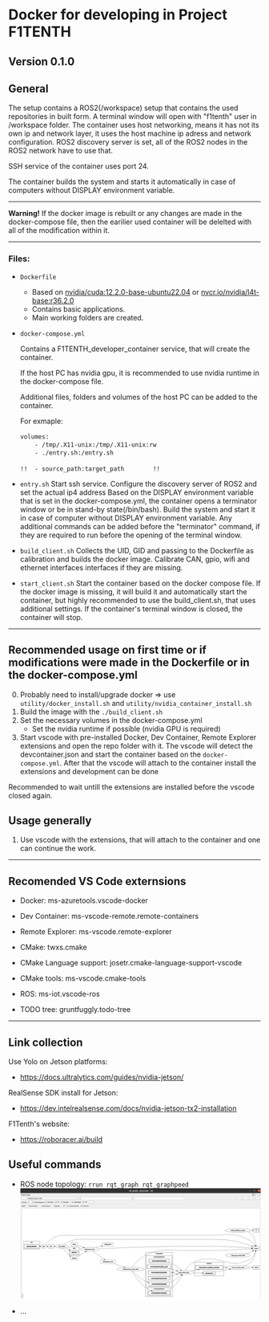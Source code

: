 # Docker for developing in Project F1TENTH
## Version 0.1.0

## General
The setup contains a ROS2(/workspace) setup that contains the used repositories in built form.
A terminal window will open with "f1tenth" user in /workspace folder. 
The container uses host networking, means it has not its own ip and network layer, it uses the host machine ip adress and network configuration.
ROS2 discovery server is set, all of the ROS2 nodes in the ROS2 network have to use that.

SSH service of the container uses port 24.

The container builds the system and starts it automatically in case of computers without DISPLAY environment variable.

---
**Warning!**
If the docker image is rebuilt or any changes are made in the docker-compose file, then the 
earilier used container will be delelted with all of the modification within it.

---
### Files:
- `Dockerfile`

    - Based on [nvidia/cuda:12.2.0-base-ubuntu22.04](https://hub.docker.com/r/nvidia/cuda) or [nvcr.io/nvidia/l4t-base:r36.2.0](https://hub.docker.com/r/nvidia/cuda)
    - Contains basic applications.
    - Main working folders are created.

- `docker-compose.yml`

    Contains a F1TENTH_developer_container service, that will create the container.

    If the host PC has nvidia gpu, it is recommended to use nvidia runtime in the docker-compose file.

    Additional files, folders and volumes of the host PC can be added to the container.

    For exmaple:
    ```
    volumes:
        - /tmp/.X11-unix:/tmp/.X11-unix:rw
        - ./entry.sh:/entry.sh

    !!  - source_path:target_path        !!
    ```

- `entry.sh`
Start ssh service.
Configure the discovery server of ROS2 and set the actual ip4 address
Based on the DISPLAY environment variable that is set in the docker-compose.yml, the container opens a terminator window or be in stand-by state(/bin/bash).
Build the system and start it in case of computer without DISPLAY environment variable.
Any additional commands can be added before the "terminator" command, if they are required to run before the opening of the terminal window. 

- `build_client.sh`
Collects the UID, GID and passing to the Dockerfile as calibration and builds the docker image. Calibrate CAN, gpio, wifi and ethernet interfaces interfaces if they are missing.

- `start_client.sh`
Start the container based on the docker compose file.
If the docker image is missing, it will build it and automatically start the container, but highly recommended to use the build_client.sh, that uses additional settings.
If the container's terminal window is closed, the container will stop.

---
## Recommended usage on first time or if modifications were made in the Dockerfile or in the docker-compose.yml
0. Probably need to install/upgrade docker => use `utility/docker_install.sh` and `utility/nvidia_container_install.sh`
1. Build the image with the `./build_client.sh`
2. Set the necessary volumes in the docker-compose.yml
    - Set the nvidia runtime if possible (nvidia GPU is required)
3. Start vscode with pre-installed Docker, Dev Container, Remote Explorer extensions and open the repo folder with it. The vscode will detect the devcontainer.json and start the container based on the `docker-compose.yml`. After that the vscode will attach to the container install the extensions and development can be done

Recommended to wait untill the extensions are installed before the vscode closed again.

## Usage generally
1. Use vscode with the extensions, that will attach to the container and one can continue the work.

---

## Recomended VS Code externsions
- Docker: ms-azuretools.vscode-docker
- Dev Container: ms-vscode-remote.remote-containers
- Remote Explorer: ms-vscode.remote-explorer

- CMake: twxs.cmake
- CMake Language support: josetr.cmake-language-support-vscode
- CMake tools: ms-vscode.cmake-tools
- ROS: ms-iot.vscode-ros
- TODO tree: gruntfuggly.todo-tree

---

## Link collection
Use Yolo on Jetson platforms:
- https://docs.ultralytics.com/guides/nvidia-jetson/

RealSense SDK install for Jetson:
- https://dev.intelrealsense.com/docs/nvidia-jetson-tx2-installation

F1Tenth's website:
- https://roboracer.ai/build

## Useful commands
- ROS node topology: `rrun rqt_graph rqt_graphpeed`
![plot](utility/rqt_graph.png)

- ...